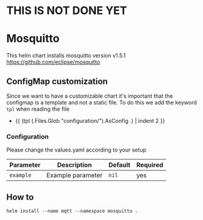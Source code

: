 # THIS IS NOT DONE YET

# Mosquitto

This helm chart installs mosquitto version v1.5.1
https://github.com/eclipse/mosquitto

## ConfigMap customization
Since we want to have a customizable chart it's important that the configmap is a template and not a static file.
To do this we add the keyword `tpl` when reading the file
- {{ (tpl (.Files.Glob "configuration/").AsConfig .) | indent 2 }}


### Configuration
Please change the values.yaml according to your setup

Parameter | Description | Default | Required
--- | --- | --- | ---
`example` | Example parameter  | `nil` | yes

## How to
```
helm install --name mqtt --namespace mosquitto .
```

